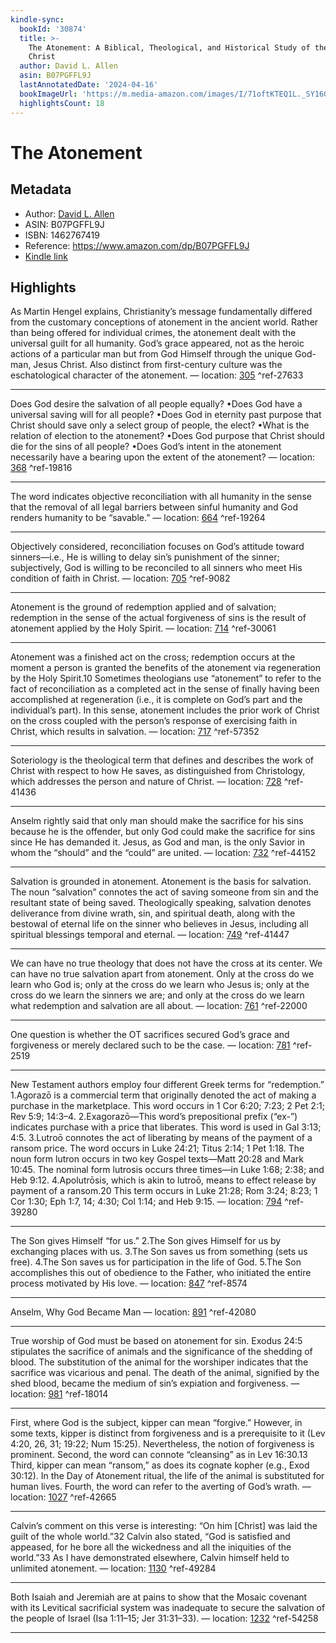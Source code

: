 ```yaml
---
kindle-sync:
  bookId: '30874'
  title: >-
    The Atonement: A Biblical, Theological, and Historical Study of the Cross of
    Christ
  author: David L. Allen
  asin: B07PGFFL9J
  lastAnnotatedDate: '2024-04-16'
  bookImageUrl: 'https://m.media-amazon.com/images/I/71oftKTEQ1L._SY160.jpg'
  highlightsCount: 18
---
```

# The Atonement
## Metadata
* Author: [David L. Allen](https://www.amazon.comundefined)
* ASIN: B07PGFFL9J
* ISBN: 1462767419
* Reference: https://www.amazon.com/dp/B07PGFFL9J
* [Kindle link](kindle://book?action=open&asin=B07PGFFL9J)

## Highlights
As Martin Hengel explains, Christianity’s message fundamentally differed from the customary conceptions of atonement in the ancient world. Rather than being offered for individual crimes, the atonement dealt with the universal guilt for all humanity. God’s grace appeared, not as the heroic actions of a particular man but from God Himself through the unique God-man, Jesus Christ. Also distinct from first-century culture was the eschatological character of the atonement. — location: [305](kindle://book?action=open&asin=B07PGFFL9J&location=305) ^ref-27633

---
Does God desire the salvation of all people equally? •Does God have a universal saving will for all people? •Does God in eternity past purpose that Christ should save only a select group of people, the elect? •What is the relation of election to the atonement? •Does God purpose that Christ should die for the sins of all people? •Does God’s intent in the atonement necessarily have a bearing upon the extent of the atonement? — location: [368](kindle://book?action=open&asin=B07PGFFL9J&location=368) ^ref-19816

---
The word indicates objective reconciliation with all humanity in the sense that the removal of all legal barriers between sinful humanity and God renders humanity to be “savable.” — location: [664](kindle://book?action=open&asin=B07PGFFL9J&location=664) ^ref-19264

---
Objectively considered, reconciliation focuses on God’s attitude toward sinners—i.e., He is willing to delay sin’s punishment of the sinner; subjectively, God is willing to be reconciled to all sinners who meet His condition of faith in Christ. — location: [705](kindle://book?action=open&asin=B07PGFFL9J&location=705) ^ref-9082

---
Atonement is the ground of redemption applied and of salvation; redemption in the sense of the actual forgiveness of sins is the result of atonement applied by the Holy Spirit. — location: [714](kindle://book?action=open&asin=B07PGFFL9J&location=714) ^ref-30061

---
Atonement was a finished act on the cross; redemption occurs at the moment a person is granted the benefits of the atonement via regeneration by the Holy Spirit.10 Sometimes theologians use “atonement” to refer to the fact of reconciliation as a completed act in the sense of finally having been accomplished at regeneration (i.e., it is complete on God’s part and the individual’s part). In this sense, atonement includes the prior work of Christ on the cross coupled with the person’s response of exercising faith in Christ, which results in salvation. — location: [717](kindle://book?action=open&asin=B07PGFFL9J&location=717) ^ref-57352

---
Soteriology is the theological term that defines and describes the work of Christ with respect to how He saves, as distinguished from Christology, which addresses the person and nature of Christ. — location: [728](kindle://book?action=open&asin=B07PGFFL9J&location=728) ^ref-41436

---
Anselm rightly said that only man should make the sacrifice for his sins because he is the offender, but only God could make the sacrifice for sins since He has demanded it. Jesus, as God and man, is the only Savior in whom the “should” and the “could” are united. — location: [732](kindle://book?action=open&asin=B07PGFFL9J&location=732) ^ref-44152

---
Salvation is grounded in atonement. Atonement is the basis for salvation. The noun “salvation” connotes the act of saving someone from sin and the resultant state of being saved. Theologically speaking, salvation denotes deliverance from divine wrath, sin, and spiritual death, along with the bestowal of eternal life on the sinner who believes in Jesus, including all spiritual blessings temporal and eternal. — location: [749](kindle://book?action=open&asin=B07PGFFL9J&location=749) ^ref-41447

---
We can have no true theology that does not have the cross at its center. We can have no true salvation apart from atonement. Only at the cross do we learn who God is; only at the cross do we learn who Jesus is; only at the cross do we learn the sinners we are; and only at the cross do we learn what redemption and salvation are all about. — location: [761](kindle://book?action=open&asin=B07PGFFL9J&location=761) ^ref-22000

---
One question is whether the OT sacrifices secured God’s grace and forgiveness or merely declared such to be the case. — location: [781](kindle://book?action=open&asin=B07PGFFL9J&location=781) ^ref-2519

---
New Testament authors employ four different Greek terms for “redemption.” 1.Agorazō is a commercial term that originally denoted the act of making a purchase in the marketplace. This word occurs in 1 Cor 6:20; 7:23; 2 Pet 2:1; Rev 5:9; 14:3–4. 2.Exagorazō—This word’s prepositional prefix (“ex-”) indicates purchase with a price that liberates. This word is used in Gal 3:13; 4:5. 3.Lutroō connotes the act of liberating by means of the payment of a ransom price. The word occurs in Luke 24:21; Titus 2:14; 1 Pet 1:18. The noun form lutron occurs in two key Gospel texts—Matt 20:28 and Mark 10:45. The nominal form lutrosis occurs three times—in Luke 1:68; 2:38; and Heb 9:12. 4.Apolutrōsis, which is akin to lutroō, means to effect release by payment of a ransom.20 This term occurs in Luke 21:28; Rom 3:24; 8:23; 1 Cor 1:30; Eph 1:7, 14; 4:30; Col 1:14; and Heb 9:15. — location: [794](kindle://book?action=open&asin=B07PGFFL9J&location=794) ^ref-39280

---
The Son gives Himself “for us.” 2.The Son gives Himself for us by exchanging places with us. 3.The Son saves us from something (sets us free). 4.The Son saves us for participation in the life of God. 5.The Son accomplishes this out of obedience to the Father, who initiated the entire process motivated by His love. — location: [847](kindle://book?action=open&asin=B07PGFFL9J&location=847) ^ref-8574

---
Anselm, Why God Became Man — location: [891](kindle://book?action=open&asin=B07PGFFL9J&location=891) ^ref-42080

---
True worship of God must be based on atonement for sin. Exodus 24:5 stipulates the sacrifice of animals and the significance of the shedding of blood. The substitution of the animal for the worshiper indicates that the sacrifice was vicarious and penal. The death of the animal, signified by the shed blood, became the medium of sin’s expiation and forgiveness. — location: [981](kindle://book?action=open&asin=B07PGFFL9J&location=981) ^ref-18014

---
First, where God is the subject, kipper can mean “forgive.” However, in some texts, kipper is distinct from forgiveness and is a prerequisite to it (Lev 4:20, 26, 31; 19:22; Num 15:25). Nevertheless, the notion of forgiveness is prominent. Second, the word can connote “cleansing” as in Lev 16:30.13 Third, kipper can mean “ransom,” as does its cognate kopher (e.g., Exod 30:12). In the Day of Atonement ritual, the life of the animal is substituted for human lives. Fourth, the word can refer to the averting of God’s wrath. — location: [1027](kindle://book?action=open&asin=B07PGFFL9J&location=1027) ^ref-42665

---
Calvin’s comment on this verse is interesting: “On him [Christ] was laid the guilt of the whole world.”32 Calvin also stated, “God is satisfied and appeased, for he bore all the wickedness and all the iniquities of the world.”33 As I have demonstrated elsewhere, Calvin himself held to unlimited atonement. — location: [1130](kindle://book?action=open&asin=B07PGFFL9J&location=1130) ^ref-49284

---

Both Isaiah and Jeremiah are at pains to show that the Mosaic covenant with its Levitical sacrificial system was inadequate to secure the salvation of the people of Israel (Isa 1:11–15; Jer 31:31–33). — location: [1232](kindle://book?action=open&asin=B07PGFFL9J&location=1232) ^ref-54258

---
